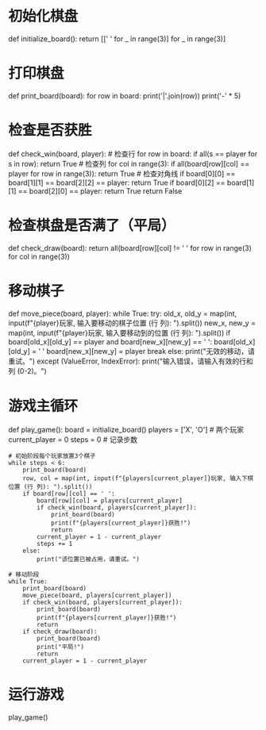 # 初始化棋盘
def initialize_board():
    return [[' ' for _ in range(3)] for _ in range(3)]

# 打印棋盘
def print_board(board):
    for row in board:
        print('|'.join(row))
        print('-' * 5)

# 检查是否获胜
def check_win(board, player):
    # 检查行
    for row in board:
        if all(s == player for s in row):
            return True
    # 检查列
    for col in range(3):
        if all(board[row][col] == player for row in range(3)):
            return True
    # 检查对角线
    if board[0][0] == board[1][1] == board[2][2] == player:
        return True
    if board[0][2] == board[1][1] == board[2][0] == player:
        return True
    return False

# 检查棋盘是否满了（平局）
def check_draw(board):
    return all(board[row][col] != ' ' for row in range(3) for col in range(3))

# 移动棋子
def move_piece(board, player):
    while True:
        try:
            old_x, old_y = map(int, input(f"{player}玩家, 输入要移动的棋子位置 (行 列): ").split())
            new_x, new_y = map(int, input(f"{player}玩家, 输入要移动到的位置 (行 列): ").split())
            if board[old_x][old_y] == player and board[new_x][new_y] == ' ':
                board[old_x][old_y] = ' '
                board[new_x][new_y] = player
                break
            else:
                print("无效的移动，请重试。")
        except (ValueError, IndexError):
            print("输入错误，请输入有效的行和列 (0-2)。")

# 游戏主循环
def play_game():
    board = initialize_board()
    players = ['X', 'O']  # 两个玩家
    current_player = 0
    steps = 0  # 记录步数

    # 初始阶段每个玩家放置3个棋子
    while steps < 6:
        print_board(board)
        row, col = map(int, input(f"{players[current_player]}玩家, 输入下棋位置 (行 列): ").split())
        if board[row][col] == ' ':
            board[row][col] = players[current_player]
            if check_win(board, players[current_player]):
                print_board(board)
                print(f"{players[current_player]}获胜!")
                return
            current_player = 1 - current_player
            steps += 1
        else:
            print("该位置已被占用，请重试。")

    # 移动阶段
    while True:
        print_board(board)
        move_piece(board, players[current_player])
        if check_win(board, players[current_player]):
            print_board(board)
            print(f"{players[current_player]}获胜!")
            return
        if check_draw(board):
            print_board(board)
            print("平局!")
            return
        current_player = 1 - current_player

# 运行游戏
play_game()
